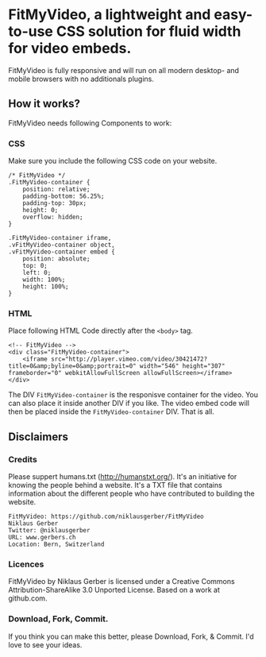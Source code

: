 # FitMyVideo, a lightweight and easy-to-use CSS solution for fluid width for video embeds.
FitMyVideo is fully responsive and will run on all modern desktop- and mobile browsers with no additionals plugins.

## How it works?
FitMyVideo needs following Components to work:

### CSS
Make sure you include the following CSS code on your website.

	/* FitMyVideo */
	.FitMyVideo-container {
		position: relative;
		padding-bottom: 56.25%;
		padding-top: 30px;
		height: 0;
		overflow: hidden;
	}

	.FitMyVideo-container iframe,	
	.vFitMyVideo-container object,	
	.vFitMyVideo-container embed {
		position: absolute;
		top: 0;
		left: 0;
		width: 100%;
		height: 100%;
	}

### HTML
Place following HTML Code directly after the `<body>` tag.

	<!-- FitMyVideo -->
	<div class="FitMyVideo-container">
		<iframe src="http://player.vimeo.com/video/30421472?title=0&amp;byline=0&amp;portrait=0" width="546" height="307" frameborder="0" webkitAllowFullScreen allowFullScreen></iframe>
	</div>

The DIV `FitMyVideo-container` is the responisve container for the video. You can also place it inside another DIV if you like.
The video embed code will then be placed inside the `FitMyVideo-container` DIV. That is all.

## Disclaimers

### Credits
Please suppert humans.txt (http://humanstxt.org/). It's an initiative for knowing the people behind a website. It's a TXT file that contains information about the different people who have contributed to building the website.

	FitMyVideo: https://github.com/niklausgerber/FitMyVideo
	Niklaus Gerber
	Twitter: @niklausgerber
	URL: www.gerbers.ch
	Location: Bern, Switzerland
	
### Licences
FitMyVideo by Niklaus Gerber is licensed under a Creative Commons Attribution-ShareAlike 3.0 Unported License.
Based on a work at github.com.

### Download, Fork, Commit.
If you think you can make this better, please Download, Fork, & Commit. I'd love to see your ideas.